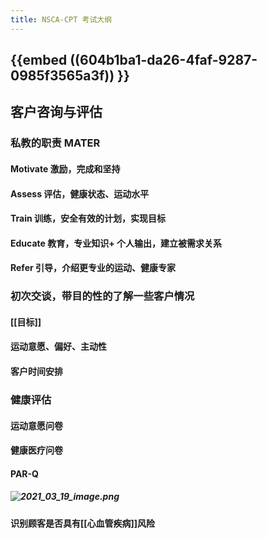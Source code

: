 ```yaml
---
title: NSCA-CPT 考试大纲
---
```


## {{embed ((604b1ba1-da26-4faf-9287-0985f3565a3f)) }}
## 客户咨询与评估
### 私教的职责 MATER
#### Motivate  激励，完成和坚持
#### Assess 评估，健康状态、运动水平
#### Train 训练，安全有效的计划，实现目标
#### Educate 教育，专业知识+ 个人输出，建立被需求关系
#### Refer 引导，介绍更专业的运动、健康专家
### 初次交谈，带目的性的了解一些客户情况
#### [[目标]]
#### 运动意愿、偏好、主动性
#### 客户时间安排
### 健康评估
#### 运动意愿问卷
#### 健康医疗问卷
#### PAR-Q
##### ![2021_03_19_image.png](https://cdn.logseq.com/%2Fd17d09c9-75d5-499c-b3de-25e01e97446155654416-f095-45f6-8d72-aacfd23662a82021_03_19_image.png?Expires=4769754608&Signature=UPGkeoYc4lst-1tlqcyDbxl~D9GFTzdzZXTi1NjyH9nikYCiDWeS~q8Cl4dzP~3--EIvoSEBYtlBzoQTjDt4IU8XX3BC-ShVUnuKKX3kKMyE6EE3ahFOlw4bwg-Vt0mgYh1u59bstltUqWDKuCcY~7iKCB4frFPx0mypRm2AAf8HglGzKnszFGOIKfin7TQlGRxjZ3wxPzydqxDgn-0OyLg4KLYgtyL4PrWcHkGA871cp-uIjoGq6c7OtXPi0gd~q9HO-QE7ETuYO1zC-JNlAeILBCCLC--8tqWRLhKn8GeG4McMg65eIcXjbPiIRWj31G2hvtUg3RsmR0R8DQ5UTA__&Key-Pair-Id=APKAJE5CCD6X7MP6PTEA)
#### 识别顾客是否具有[[心血管疾病]]风险
